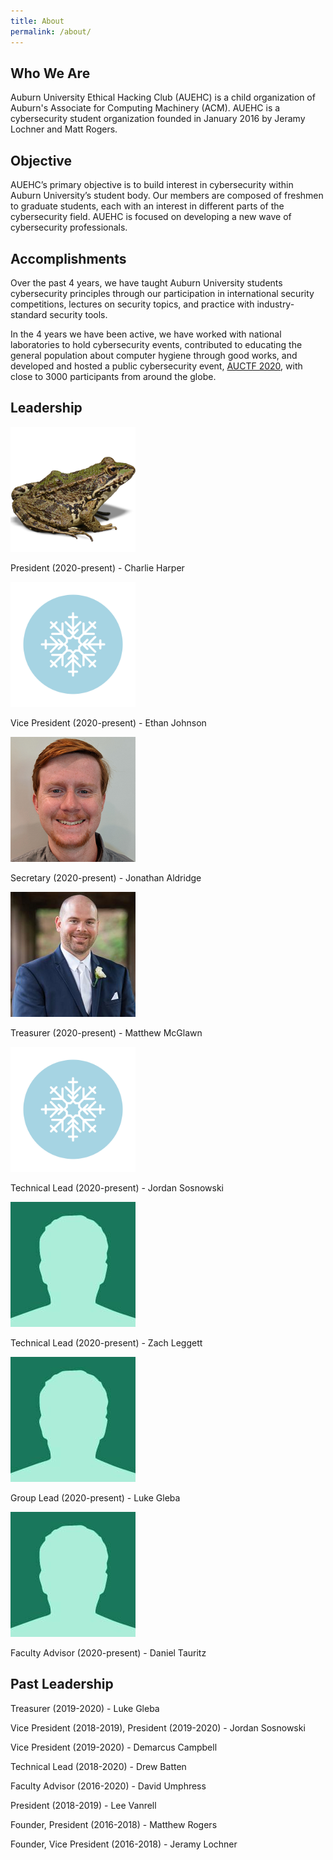 ```yaml
---
title: About
permalink: /about/
---
```


## Who We Are

Auburn University Ethical Hacking Club (AUEHC) is a child organization of Auburn's Associate for Computing Machinery (ACM). AUEHC is a cybersecurity student organization founded in January 2016 by Jeramy Lochner and Matt Rogers. 

## Objective

AUEHC’s primary objective is to build interest in cybersecurity within Auburn University’s student body. Our members are composed of freshmen to graduate students, each with an interest in different parts of the cybersecurity field.
AUEHC is focused on developing a new wave of cybersecurity professionals.

## Accomplishments

Over the past 4 years, we have taught Auburn University students cybersecurity principles through our participation in international security competitions, lectures on security topics, and practice with industry-standard security tools.

In the 4 years we have been active, we have worked with national laboratories to hold cybersecurity events, contributed to educating the general population about computer hygiene through good works, and developed and hosted a public cybersecurity event, [AUCTF 2020](https://ctf.auburn.edu/), with close to 3000 participants from around the globe.

## Leadership

<!-- Technical Lead (2019-2020) -->
<img src="/assets/images/frog.png" width="200" height="200" >

President (2020-present) - Charlie Harper

<img src="/assets/images/bio-photo-3.jpg" width="200" height="200" >

Vice President (2020-present) - Ethan Johnson

<img src="/assets/images/jon.png" width="200" height="200" >

Secretary (2020-present) - Jonathan Aldridge

<img src="/assets/images/tyler.png" width="200" height="200" >

Treasurer (2020-present) - Matthew McGlawn

<img src="/assets/images/bio-photo-3.jpg" width="200" height="200" >

Technical Lead (2020-present) - Jordan Sosnowski

<img src="/assets/images/bio-photo-2.jpg" width="200" height="200" >

Technical Lead (2020-present) - Zach Leggett

<img src="/assets/images/bio-photo-2.jpg" width="200" height="200" >

Group Lead (2020-present) - Luke Gleba

<img src="/assets/images/bio-photo-2.jpg" width="200" height="200" >

Faculty Advisor (2020-present) - Daniel Tauritz

## Past Leadership

Treasurer (2019-2020) - Luke Gleba

Vice President (2018-2019), President (2019-2020) - Jordan Sosnowski

Vice President (2019-2020) - Demarcus Campbell 

Technical Lead (2018-2020) - Drew Batten

Faculty Advisor (2016-2020) - David Umphress

President (2018-2019) - Lee Vanrell

Founder, President (2016-2018) - Matthew Rogers

Founder, Vice President (2016-2018) - Jeramy Lochner

